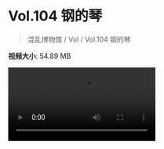# Vol.104 钢的琴

> 混乱博物馆 / Vol / Vol.104 钢的琴

**视频大小**: 54.89 MB

<div class="video"><video src="https://file.hsyhx.top/archive/混乱博物馆/Vol/104.mp4" controls preload>🤔 您的浏览器不支持 video 标签</video></div>